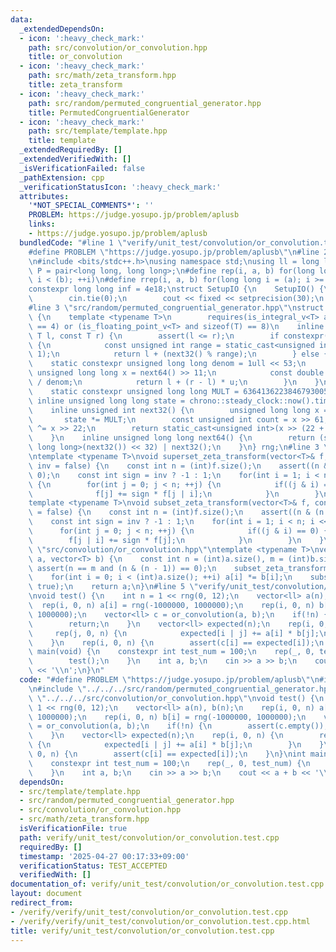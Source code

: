 ```yaml
---
data:
  _extendedDependsOn:
  - icon: ':heavy_check_mark:'
    path: src/convolution/or_convolution.hpp
    title: or_convolution
  - icon: ':heavy_check_mark:'
    path: src/math/zeta_transform.hpp
    title: zeta_transform
  - icon: ':heavy_check_mark:'
    path: src/random/permuted_congruential_generator.hpp
    title: PermutedCongruentialGenerator
  - icon: ':heavy_check_mark:'
    path: src/template/template.hpp
    title: template
  _extendedRequiredBy: []
  _extendedVerifiedWith: []
  _isVerificationFailed: false
  _pathExtension: cpp
  _verificationStatusIcon: ':heavy_check_mark:'
  attributes:
    '*NOT_SPECIAL_COMMENTS*': ''
    PROBLEM: https://judge.yosupo.jp/problem/aplusb
    links:
    - https://judge.yosupo.jp/problem/aplusb
  bundledCode: "#line 1 \"verify/unit_test/convolution/or_convolution.test.cpp\"\n\
    #define PROBLEM \"https://judge.yosupo.jp/problem/aplusb\"\n#line 2 \"src/template/template.hpp\"\
    \n#include <bits/stdc++.h>\nusing namespace std;\nusing ll = long long;\nusing\
    \ P = pair<long long, long long>;\n#define rep(i, a, b) for(long long i = (a);\
    \ i < (b); ++i)\n#define rrep(i, a, b) for(long long i = (a); i >= (b); --i)\n\
    constexpr long long inf = 4e18;\nstruct SetupIO {\n    SetupIO() {\n        ios::sync_with_stdio(0);\n\
    \        cin.tie(0);\n        cout << fixed << setprecision(30);\n    }\n} setup_io;\n\
    #line 3 \"src/random/permuted_congruential_generator.hpp\"\nstruct PermutedCongruentialGenerator\
    \ {\n    template <typename T>\n        requires(is_integral_v<T> and sizeof(T)\
    \ == 4) or (is_floating_point_v<T> and sizeof(T) == 8)\n    inline T operator()(const\
    \ T l, const T r) {\n        assert(l <= r);\n        if constexpr(is_integral_v<T>)\
    \ {\n            const unsigned int range = static_cast<unsigned int>(r - l +\
    \ 1);\n            return l + (next32() % range);\n        } else {\n        \
    \    static constexpr unsigned long long denom = 1ull << 53;\n            const\
    \ unsigned long long x = next64() >> 11;\n            const double u = static_cast<double>(x)\
    \ / denom;\n            return l + (r - l) * u;\n        }\n    }\n\n   private:\n\
    \    static constexpr unsigned long long MULT = 6364136223846793005;\n    static\
    \ inline unsigned long long state = chrono::steady_clock::now().time_since_epoch().count();\n\
    \    inline unsigned int next32() {\n        unsigned long long x = state;\n \
    \       state *= MULT;\n        const unsigned int count = x >> 61;\n        x\
    \ ^= x >> 22;\n        return static_cast<unsigned int>(x >> (22 + count));\n\
    \    }\n    inline unsigned long long next64() {\n        return (static_cast<unsigned\
    \ long long>(next32()) << 32) | next32();\n    }\n} rng;\n#line 3 \"src/math/zeta_transform.hpp\"\
    \ntemplate <typename T>\nvoid superset_zeta_transform(vector<T>& f, const bool\
    \ inv = false) {\n    const int n = (int)f.size();\n    assert((n & (n - 1)) ==\
    \ 0);\n    const int sign = inv ? -1 : 1;\n    for(int i = 1; i < n; i <<= 1)\
    \ {\n        for(int j = 0; j < n; ++j) {\n            if((j & i) == 0) {\n  \
    \              f[j] += sign * f[j | i];\n            }\n        }\n    }\n}\n\
    template <typename T>\nvoid subset_zeta_transform(vector<T>& f, const bool inv\
    \ = false) {\n    const int n = (int)f.size();\n    assert((n & (n - 1)) == 0);\n\
    \    const int sign = inv ? -1 : 1;\n    for(int i = 1; i < n; i <<= 1) {\n  \
    \      for(int j = 0; j < n; ++j) {\n            if((j & i) == 0) {\n        \
    \        f[j | i] += sign * f[j];\n            }\n        }\n    }\n}\n#line 4\
    \ \"src/convolution/or_convolution.hpp\"\ntemplate <typename T>\nvector<T> or_convolution(vector<T>\
    \ a, vector<T> b) {\n    const int n = (int)a.size(), m = (int)b.size();\n   \
    \ assert(n == m and (n & (n - 1)) == 0);\n    subset_zeta_transform(a);\n    subset_zeta_transform(b);\n\
    \    for(int i = 0; i < (int)a.size(); ++i) a[i] *= b[i];\n    subset_zeta_transform(a,\
    \ true);\n    return a;\n}\n#line 5 \"verify/unit_test/convolution/or_convolution.test.cpp\"\
    \nvoid test() {\n    int n = 1 << rng(0, 12);\n    vector<ll> a(n), b(n);\n  \
    \  rep(i, 0, n) a[i] = rng(-1000000, 1000000);\n    rep(i, 0, n) b[i] = rng(-1000000,\
    \ 1000000);\n    vector<ll> c = or_convolution(a, b);\n    if(!n) {\n        assert(c.empty());\n\
    \        return;\n    }\n    vector<ll> expected(n);\n    rep(i, 0, n) {\n   \
    \     rep(j, 0, n) {\n            expected[i | j] += a[i] * b[j];\n        }\n\
    \    }\n    rep(i, 0, n) {\n        assert(c[i] == expected[i]);\n    }\n}\nint\
    \ main(void) {\n    constexpr int test_num = 100;\n    rep(_, 0, test_num) {\n\
    \        test();\n    }\n    int a, b;\n    cin >> a >> b;\n    cout << a + b\
    \ << '\\n';\n}\n"
  code: "#define PROBLEM \"https://judge.yosupo.jp/problem/aplusb\"\n#include \"../../../src/template/template.hpp\"\
    \n#include \"../../../src/random/permuted_congruential_generator.hpp\"\n#include\
    \ \"../../../src/convolution/or_convolution.hpp\"\nvoid test() {\n    int n =\
    \ 1 << rng(0, 12);\n    vector<ll> a(n), b(n);\n    rep(i, 0, n) a[i] = rng(-1000000,\
    \ 1000000);\n    rep(i, 0, n) b[i] = rng(-1000000, 1000000);\n    vector<ll> c\
    \ = or_convolution(a, b);\n    if(!n) {\n        assert(c.empty());\n        return;\n\
    \    }\n    vector<ll> expected(n);\n    rep(i, 0, n) {\n        rep(j, 0, n)\
    \ {\n            expected[i | j] += a[i] * b[j];\n        }\n    }\n    rep(i,\
    \ 0, n) {\n        assert(c[i] == expected[i]);\n    }\n}\nint main(void) {\n\
    \    constexpr int test_num = 100;\n    rep(_, 0, test_num) {\n        test();\n\
    \    }\n    int a, b;\n    cin >> a >> b;\n    cout << a + b << '\\n';\n}"
  dependsOn:
  - src/template/template.hpp
  - src/random/permuted_congruential_generator.hpp
  - src/convolution/or_convolution.hpp
  - src/math/zeta_transform.hpp
  isVerificationFile: true
  path: verify/unit_test/convolution/or_convolution.test.cpp
  requiredBy: []
  timestamp: '2025-04-27 00:17:33+09:00'
  verificationStatus: TEST_ACCEPTED
  verifiedWith: []
documentation_of: verify/unit_test/convolution/or_convolution.test.cpp
layout: document
redirect_from:
- /verify/verify/unit_test/convolution/or_convolution.test.cpp
- /verify/verify/unit_test/convolution/or_convolution.test.cpp.html
title: verify/unit_test/convolution/or_convolution.test.cpp
---
```

